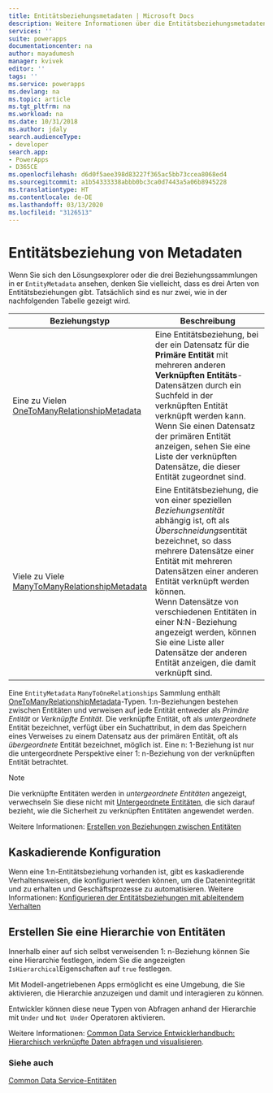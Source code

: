 ```yaml
---
title: Entitätsbeziehungsmetadaten | Microsoft Docs
description: Weitere Informationen über die Entitätsbeziehungsmetadaten, die in Common Data Service verwendet werden.
services: ''
suite: powerapps
documentationcenter: na
author: mayadumesh
manager: kvivek
editor: ''
tags: ''
ms.service: powerapps
ms.devlang: na
ms.topic: article
ms.tgt_pltfrm: na
ms.workload: na
ms.date: 10/31/2018
ms.author: jdaly
search.audienceType:
- developer
search.app:
- PowerApps
- D365CE
ms.openlocfilehash: d6d0f5aee398d83227f365ac5bb73ccea8068ed4
ms.sourcegitcommit: a1b54333338abbb0bc3ca0d7443a5a06b8945228
ms.translationtype: HT
ms.contentlocale: de-DE
ms.lasthandoff: 03/13/2020
ms.locfileid: "3126513"
---
```

# <a name="entity-relationship-metadata"></a>Entitätsbeziehung von Metadaten

Wenn Sie sich den Lösungsexplorer oder die drei Beziehungssammlungen in er `EntityMetadata` ansehen, denken Sie vielleicht, dass es drei Arten von Entitätsbeziehungen gibt. Tatsächlich sind es nur zwei, wie in der nachfolgenden Tabelle gezeigt wird.

|Beziehungstyp|Beschreibung|
|--|--|
|Eine zu Vielen<br />[OneToManyRelationshipMetadata](/dotnet/api/microsoft.xrm.sdk.metadata.onetomanyrelationshipmetadata)|Eine Entitätsbeziehung, bei der ein Datensatz für die **Primäre Entität** mit mehreren anderen **Verknüpften Entitäts**-Datensätzen durch ein Suchfeld in der verknüpften Entität verknüpft werden kann.<br />Wenn Sie einen Datensatz der primären Entität anzeigen, sehen Sie eine Liste der verknüpften Datensätze, die dieser Entität zugeordnet sind.|
|Viele zu Viele<br />[ManyToManyRelationshipMetadata](/dotnet/api/microsoft.xrm.sdk.metadata.manytomanyrelationshipmetadata)|Eine Entitätsbeziehung, die von einer speziellen *Beziehungsentität* abhängig ist, oft als *Überschneidungs*entität bezeichnet, so dass mehrere Datensätze einer Entität mit mehreren Datensätzen einer anderen Entität verknüpft werden können.<br />Wenn Datensätze von verschiedenen Entitäten in einer N:N-Beziehung angezeigt werden, können Sie eine Liste aller Datensätze der anderen Entität anzeigen, die damit verknüpft sind.|

Eine `EntityMetadata` `ManyToOneRelationships` Sammlung enthält [OneToManyRelationshipMetadata](/dotnet/api/microsoft.xrm.sdk.metadata.onetomanyrelationshipmetadata)-Typen. 1:n-Beziehungen bestehen zwischen Entitäten und verweisen auf jede Entität entweder als *Primäre Entität* or *Verknüpfte Entität*. Die verknüpfte Entität, oft als *untergeordnete* Entität bezeichnet, verfügt über ein Suchattribut, in dem das Speichern eines Verweises zu einem Datensatz aus der primären Entität, oft als *übergeordnete* Entität bezeichnet, möglich ist. Eine n: 1-Beziehung ist nur die untergeordnete Perspektive einer 1: n-Beziehung von der verknüpften Entität betrachtet.

> [!NOTE]
> Die verknüpfte Entitäten werden in *untergeordnete Entitäten* angezeigt, verwechseln Sie diese nicht mit [Untergeordnete Entitäten](entity-metadata.md#child-entities), die sich darauf bezieht, wie die  Sicherheit zu verknüpften Entitäten angewendet werden.

Weitere Informationen: [Erstellen von Beziehungen zwischen Entitäten](../../maker/common-data-service/data-platform-entity-lookup.md)

## <a name="cascade-configuration"></a>Kaskadierende Konfiguration

Wenn eine 1:n-Entitätsbeziehung vorhanden ist, gibt es kaskadierende Verhaltensweisen, die konfiguriert werden können, um die Datenintegrität und zu erhalten und Geschäftsprozesse zu automatisieren. Weitere Informationen: [ Konfigurieren der Entitätsbeziehungen mit ableitendem Verhalten](configure-entity-relationship-cascading-behavior.md)

## <a name="create-a-hierarchy-of-entities"></a>Erstellen Sie eine Hierarchie von Entitäten

Innerhalb einer auf sich selbst verweisenden 1: n-Beziehung können Sie eine Hierarchie festlegen, indem Sie die angezeigten `IsHierarchical`Eigenschaften auf `true` festlegen.

Mit Modell-angetriebenen Apps ermöglicht es eine Umgebung, die Sie aktivieren, die Hierarchie anzuzeigen und damit und interagieren zu können. 

Entwickler können diese neue Typen von Abfragen anhand der Hierarchie mit `Under` und `Not Under` Operatoren aktivieren.

Weitere Informationen: [Common Data Service Entwicklerhandbuch: Hierarchisch verknüpfte Daten abfragen und visualisieren](/dynamics365/customer-engagement/customize/query-visualize-hierarchical-data).

### <a name="see-also"></a>Siehe auch

[Common Data Service-Entitäten](entities.md)
